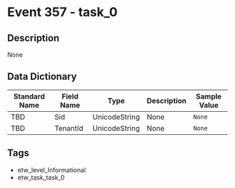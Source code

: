 # Event 357 - task_0

## Description
None

## Data Dictionary
|Standard Name|Field Name|Type|Description|Sample Value|
|---|---|---|---|---|
|TBD|Sid|UnicodeString|None|`None`|
|TBD|TenantId|UnicodeString|None|`None`|

## Tags
* etw_level_Informational
* etw_task_task_0